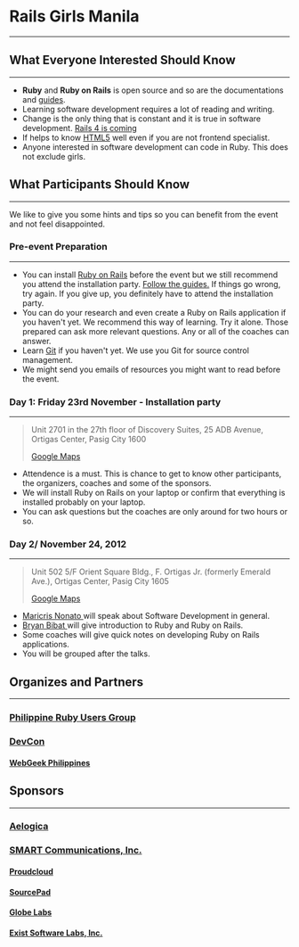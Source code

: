 # Rails Girls Manila
---------------------------------------


## What Everyone Interested Should Know
---------------------------------------


*   <strong>Ruby</strong> and <strong>Ruby on Rails</strong> is open source and so are the documentations and <a href="http://guides.rubyonrails.org/" target="_blank">guides</a>.
*   Learning software development requires a lot of reading and writing.
*   Change is the only thing that is constant and it is true in software development. <a href="http://vimeo.com/51181496" target="_blank"> Rails 4 is coming</a>
*   If helps to know <a href="http://diveintohtml5.info/" target="_blank">HTML5</a> well even if you are not frontend specialist.
*   Anyone interested in software development can code in Ruby. This does not exclude girls.


## What Participants Should Know
---------------------------------------

We like to give you some hints and tips so you can benefit from the event and not feel disappointed.


### Pre-event Preparation
---------------------------------------

*   You can install <a href="http://guides.railsgirls.com/install/" target="_blank">Ruby on Rails</a> before the event but we still recommend you attend the installation party. <a href="http://guides.railsgirls.com/install/" target="_blank">Follow the guides.</a> If things go wrong, try again. If you give up, you definitely have to attend the installation party.
*   You can do your research and even create a Ruby on Rails application if you haven't yet. We recommend this way of learning. Try it alone. Those prepared can ask more relevant questions. Any or all of the coaches can answer.
*   Learn <a href="http://www.codeschool.com/courses/try-git" target="_blank">Git</a> if you haven't yet. We use you Git for source control management.
*   We might send you emails of resources you might want to read before the event.


### Day 1: Friday 23rd November - Installation party
---------------------------------------

> Unit 2701 in the 27th floor of Discovery Suites,
> 25 ADB Avenue, Ortigas Center, Pasig City 1600
>
> <a href="http://goo.gl/maps/rDsgk" target="_blank"> Google Maps </a>

*   Attendence is a must. This is chance to get to know other participants, the organizers, coaches and some of the sponsors.
*   We will install Ruby on Rails on your laptop or confirm that everything is installed probably on your laptop.
*   You can ask questions but the coaches are only around for two hours or so.


### Day 2/ November 24, 2012
---------------------------------------


> Unit 502 5/F Orient Square Bldg.,
> F. Ortigas Jr. (formerly Emerald Ave.),
> Ortigas Center, Pasig City 1605
>
> <a href="http://goo.gl/maps/9o3XJ" target="_blank"> Google Maps </a>

*   <a href="http://ph.linkedin.com/in/maricris122680" target="_blank"> Maricris Nonato </a> will speak about Software Development in general.
*    <a href="http://www.bryanbibat.net/" target="_blank"> Bryan Bibat </a> will give introduction to Ruby and Ruby on Rails.
*   Some coaches will give quick notes on developing Ruby on Rails applications.
*   You will be grouped after the talks.

## Organizes and Partners
---------------------------------------
### <a target="_blank" href="http://groups.google.com/group/ruby-phil">Philippine Ruby Users Group</a>

### <a target="_blank" href="http://devcon.ph/">DevCon</a>
#### <a target="_blank" href="http://webgeek.ph/">WebGeek Philippines</a>


## Sponsors
---------------------------------------

### <a target="_blank" href="http://aelogica.com/">Aelogica</a>
### <a target="_blank" href="http://smart.com.ph/">SMART Communications, Inc. </a>
#### <a target="_blank" href="http://www.proudcloud.net/">Proudcloud</a>
#### <a target="_blank" href="http://www.sourcepad.com/">SourcePad</a>
#### <a target="_blank" href="http://www.globe.com.ph">Globe Labs</a>
#### <a target="_blank" href="http://www.exist.com/">Exist Software Labs, Inc.</a>
